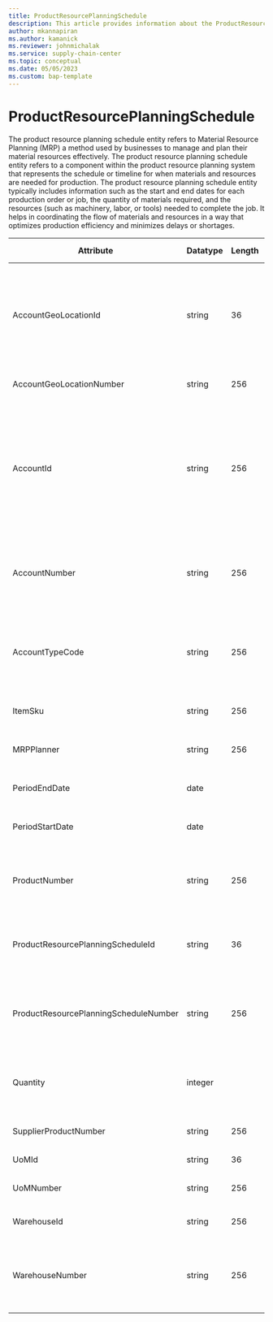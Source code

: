 ```yaml
---
title: ProductResourcePlanningSchedule
description: This article provides information about the ProductResourcePlanningSchedule entity.
author: mkannapiran
ms.author: kamanick
ms.reviewer: johnmichalak
ms.service: supply-chain-center
ms.topic: conceptual
ms.date: 05/05/2023
ms.custom: bap-template
---
```


# **ProductResourcePlanningSchedule**

The product resource planning schedule entity refers to Material Resource Planning (MRP) a method used by businesses to manage and plan their material resources effectively. The product resource planning schedule entity refers to a component within the product resource planning system that represents the schedule or timeline for when materials and resources are needed for production.
The product resource planning schedule entity typically includes information such as the start and end dates for each production order or job, the quantity of materials required, and the resources (such as machinery, labor, or tools) needed to complete the job. It helps in coordinating the flow of materials and resources in a way that optimizes production efficiency and minimizes delays or shortages.


|	Attribute	|	Datatype	|	Length	|	Primary Key	|	Description	|
|---------------|--------|------|----------|-----------|
|	AccountGeoLocationId	|	string	|	36	|	No	|	The unique identifier of a Location. This is autogenerated by Supply Chain Center or Dynamics 365 applications	|
|	AccountGeoLocationNumber	|	string	|	256	|	No	|	Account location number	|
|	AccountId	|	string	|	256	|	No	|	A unique identifier of an account. The account could be a customer or vendor etc. AccountId is an auto generated ID by Microsoft Dynamics 365 or Supply Chain Center. 	|
|	AccountNumber	|	string	|	256	|	No	|	Number or code for the account to quickly search and identify the account in system views.	|
|	AccountTypeCode	|	string	|	256	|	No	|	Account type code indicates the type of account. An account could be Vendor, Customer etc.	|
|	ItemSku	|	string	|	256	|	No	|	The stock keeping unit of the product	|
|	MRPPlanner	|	string	|	256	|	No	|	Product or Material requirements planner	|
|	PeriodEndDate	|	date	|		|	No	|	The validity or expirty date of this record	|
|	PeriodStartDate	|	date	|		|	No	|	The beginning or effective start date of this record	|
|	ProductNumber	|	string	|	256	|	No	|	Product or Material number of the requirements planning schedule	|
|	ProductResourcePlanningScheduleId	|	string	|	36	|	Yes	|	The unique ID of the material or product resource planning schedule 	|
|	ProductResourcePlanningScheduleNumber	|	string	|	256	|	Yes	|	The unique number of the material or product resource planning schedule	|
|	Quantity	|	integer	|		|	No	|	The planning quantity of the product or material requirements planning	|
|	SupplierProductNumber	|	string	|	256	|	No	|	Supplier product number	|
|	UoMId	|	string	|	36	|	No	|	Unit of measure Id	|
|	UoMNumber	|	string	|	256	|	No	|	Unit of measure ISO code	|
|	WarehouseId	|	string	|	256	|	No	|	The unique ID of the Warehouse	|
|	WarehouseNumber	|	string	|	256	|	No	|	Warehouse number of the material or product resource planning schedule	|
